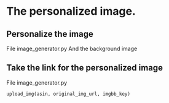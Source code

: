 # The personalized image.

## Personalize the image
File image_generator.py
And the background image
## Take the link for the personalized image
File image_generator.py
```python
upload_img(asin, original_img_url, imgbb_key)
```
